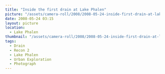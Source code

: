 ```yaml
---
title: "Inside the first drain at Lake Phalen"
picture: "/assets/camera-roll/2008/2008-05-24-inside-first-drain-at-lake-phalen/recon-2-015.jpg"
date: 2008-05-24 03:15
layout: picture
location:
  - Lake Phalen
thumbnail: "/assets/camera-roll/2008/2008-05-24-inside-first-drain-at-lake-phalen/recon-2-015-thumbnail.jpg"
tags:
  - Drain
  - Recon 2
  - Lake Phalen
  - Urban Exploration
  - Photograph
---
```

